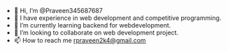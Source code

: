 - 👋 Hi, I’m @Praveen345687687
- 👀 I have experience in web development and competitive programming.
- 🌱 I’m currently learning backend for webdevelopment.
- 💞️ I’m looking to collaborate on web development project.
- 📫 How to reach me rpraveen2k4@gmail.com

<!---
Praveen345687687/Praveen345687687 is a ✨ special ✨ repository because its `README.md` (this file) appears on your GitHub profile.
You can click the Preview link to take a look at your changes.
--->
